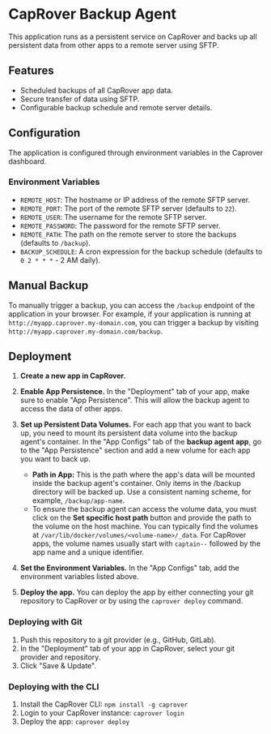 # CapRover Backup Agent

This application runs as a persistent service on CapRover and backs up all persistent data from other apps to a remote server using SFTP.

## Features

- Scheduled backups of all CapRover app data.
- Secure transfer of data using SFTP.
- Configurable backup schedule and remote server details.

## Configuration

The application is configured through environment variables in the Caprover dashboard.

### Environment Variables

- `REMOTE_HOST`: The hostname or IP address of the remote SFTP server.
- `REMOTE_PORT`: The port of the remote SFTP server (defaults to `22`).
- `REMOTE_USER`: The username for the remote SFTP server.
- `REMOTE_PASSWORD`: The password for the remote SFTP server.
- `REMOTE_PATH`: The path on the remote server to store the backups (defaults to `/backup`).
- `BACKUP_SCHEDULE`: A cron expression for the backup schedule (defaults to `0 2 * * *` - 2 AM daily).

## Manual Backup

To manually trigger a backup, you can access the `/backup` endpoint of the application in your browser. For example, if your application is running at `http://myapp.caprover.my-domain.com`, you can trigger a backup by visiting `http://myapp.caprover.my-domain.com/backup`.

## Deployment

1.  **Create a new app in CapRover.**
2.  **Enable App Persistence.** In the "Deployment" tab of your app, make sure to enable "App Persistence". This will allow the backup agent to access the data of other apps.
3.  **Set up Persistent Data Volumes.** For each app that you want to back up, you need to mount its persistent data volume into the backup agent's container. In the "App Configs" tab of the **backup agent app**, go to the "App Persistence" section and add a new volume for each app you want to back up.

    - **Path in App:** This is the path where the app's data will be mounted inside the backup agent's container. Only items in the /backup directory will be backed up. Use a consistent naming scheme, for example, `/backup/app-name`.
    - To ensure the backup agent can access the volume data, you must click on the **Set specific host path** button and provide the path to the volume on the host machine. You can typically find the volumes at `/var/lib/docker/volumes/<volume-name>/_data`. For CapRover apps, the volume names usually start with `captain--` followed by the app name and a unique identifier.

4.  **Set the Environment Variables.** In the "App Configs" tab, add the environment variables listed above.
5.  **Deploy the app.** You can deploy the app by either connecting your git repository to CapRover or by using the `caprover deploy` command.

### Deploying with Git

1.  Push this repository to a git provider (e.g., GitHub, GitLab).
2.  In the "Deployment" tab of your app in CapRover, select your git provider and repository.
3.  Click "Save & Update".

### Deploying with the CLI

1.  Install the CapRover CLI: `npm install -g caprover`
2.  Login to your CapRover instance: `caprover login`
3.  Deploy the app: `caprover deploy`
